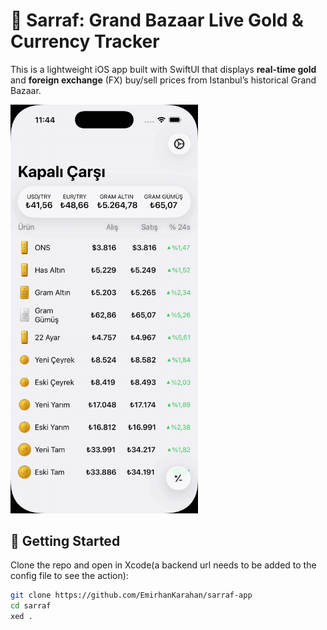 # 💱 Sarraf: Grand Bazaar Live Gold & Currency Tracker

This is a lightweight iOS app built with SwiftUI that displays **real-time gold** and **foreign exchange** (FX) buy/sell prices from Istanbul’s historical Grand Bazaar.

<img src="screenshots/homescreen.gif" alt="Homescreen" width="300"/>

## 🔧 Getting Started

Clone the repo and open in Xcode(a backend url needs to be added to the config file to see the action):

```bash
git clone https://github.com/EmirhanKarahan/sarraf-app
cd sarraf
xed .
